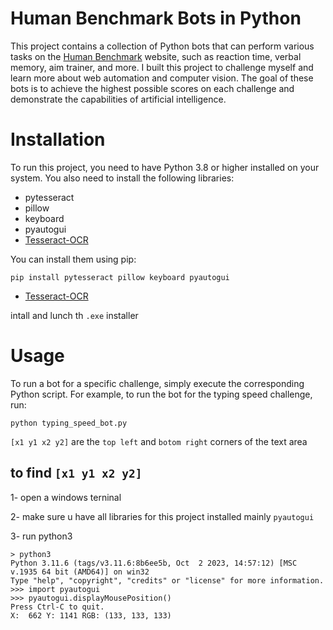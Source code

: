 # Human Benchmark Bots in Python
This project contains a collection of Python bots that can perform various tasks on the [Human Benchmark](https://humanbenchmark.com) website, such as reaction time, verbal memory, aim trainer, and more. I built this project to challenge myself and learn more about web automation and computer vision. The goal of these bots is to achieve the highest possible scores on each challenge and demonstrate the capabilities of artificial intelligence.
# Installation
To run this project, you need to have Python 3.8 or higher installed on your system. You also need to install the following libraries:
- pytesseract
- pillow
- keyboard
- pyautogui
- [Tesseract-OCR](https://www.softpedia.com/get/Programming/Other-Programming-Files/Tesseract-OCR.shtml)

You can install them using pip:
```
pip install pytesseract pillow keyboard pyautogui
```
- [Tesseract-OCR](https://www.softpedia.com/get/Programming/Other-Programming-Files/Tesseract-OCR.shtml)

intall and lunch th `.exe` installer

# Usage
To run a bot for a specific challenge, simply execute the corresponding Python script. For example, to run the bot for the typing speed challenge, run:

```
python typing_speed_bot.py
```

`[x1 y1 x2 y2]` are the `top left` and `botom right` corners of the text area
## to find `[x1 y1 x2 y2]`
1- open a windows terninal

2- make sure u have all libraries for this project installed mainly `pyautogui`

3- run python3

```
> python3
Python 3.11.6 (tags/v3.11.6:8b6ee5b, Oct  2 2023, 14:57:12) [MSC v.1935 64 bit (AMD64)] on win32
Type "help", "copyright", "credits" or "license" for more information.
>>> import pyautogui
>>> pyautogui.displayMousePosition()
Press Ctrl-C to quit.
X:  662 Y: 1141 RGB: (133, 133, 133)
```
